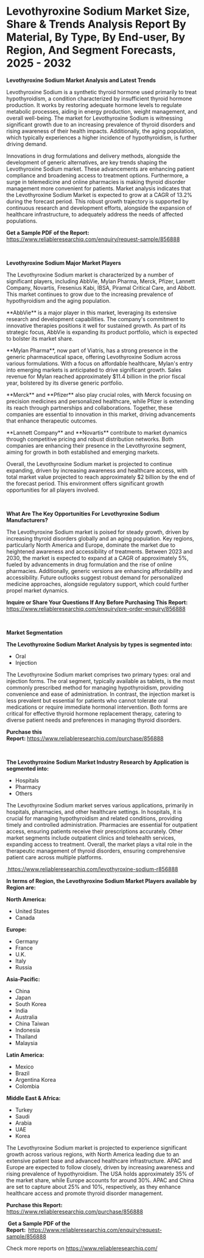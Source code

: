 <p><h1>Levothyroxine Sodium Market Size, Share & Trends Analysis Report By Material, By Type, By End-user, By Region, And Segment Forecasts, 2025 - 2032</h1></p><p><strong>Levothyroxine Sodium Market Analysis and Latest Trends</strong></p>
<p><p>Levothyroxine Sodium is a synthetic thyroid hormone used primarily to treat hypothyroidism, a condition characterized by insufficient thyroid hormone production. It works by restoring adequate hormone levels to regulate metabolic processes, aiding in energy production, weight management, and overall well-being. The market for Levothyroxine Sodium is witnessing significant growth due to an increasing prevalence of thyroid disorders and rising awareness of their health impacts. Additionally, the aging population, which typically experiences a higher incidence of hypothyroidism, is further driving demand.</p><p>Innovations in drug formulations and delivery methods, alongside the development of generic alternatives, are key trends shaping the Levothyroxine Sodium market. These advancements are enhancing patient compliance and broadening access to treatment options. Furthermore, a surge in telemedicine and online pharmacies is making thyroid disorder management more convenient for patients. Market analysis indicates that the Levothyroxine Sodium Market is expected to grow at a CAGR of 13.2% during the forecast period. This robust growth trajectory is supported by continuous research and development efforts, alongside the expansion of healthcare infrastructure, to adequately address the needs of affected populations.</p></p>
<p><strong>Get a Sample PDF of the Report:&nbsp;</strong> <a href="https://www.reliableresearchiq.com/enquiry/request-sample/856888?utm_campaign=3027&utm_medium=2&utm_source=Github&utm_content=ia&utm_term=08032025&utm_id=levothyroxine-sodium">https://www.reliableresearchiq.com/enquiry/request-sample/856888</a></p>
<p>&nbsp;</p>
<p><strong>Levothyroxine Sodium Major Market Players</strong></p>
<p><p>The Levothyroxine Sodium market is characterized by a number of significant players, including AbbVie, Mylan Pharma, Merck, Pfizer, Lannett Company, Novartis, Fresenius Kabi, IBSA, Piramal Critical Care, and Abbott. This market continues to grow due to the increasing prevalence of hypothyroidism and the aging population.</p><p>**AbbVie** is a major player in this market, leveraging its extensive research and development capabilities. The company's commitment to innovative therapies positions it well for sustained growth. As part of its strategic focus, AbbVie is expanding its product portfolio, which is expected to bolster its market share.</p><p>**Mylan Pharma**, now part of Viatris, has a strong presence in the generic pharmaceutical space, offering Levothyroxine Sodium across various formulations. With a focus on affordable healthcare, Mylan's entry into emerging markets is anticipated to drive significant growth. Sales revenue for Mylan reached approximately $11.4 billion in the prior fiscal year, bolstered by its diverse generic portfolio.</p><p>**Merck** and **Pfizer** also play crucial roles, with Merck focusing on precision medicines and personalized healthcare, while Pfizer is extending its reach through partnerships and collaborations. Together, these companies are essential to innovation in this market, driving advancements that enhance therapeutic outcomes.</p><p>**Lannett Company** and **Novartis** contribute to market dynamics through competitive pricing and robust distribution networks. Both companies are enhancing their presence in the Levothyroxine segment, aiming for growth in both established and emerging markets.</p><p>Overall, the Levothyroxine Sodium market is projected to continue expanding, driven by increasing awareness and healthcare access, with total market value projected to reach approximately $2 billion by the end of the forecast period. This environment offers significant growth opportunities for all players involved.</p></p>
<p>&nbsp;</p>
<p><strong>What Are The Key Opportunities For Levothyroxine Sodium Manufacturers?</strong></p>
<p><p>The Levothyroxine Sodium market is poised for steady growth, driven by increasing thyroid disorders globally and an aging population. Key regions, particularly North America and Europe, dominate the market due to heightened awareness and accessibility of treatments. Between 2023 and 2030, the market is expected to expand at a CAGR of approximately 5%, fueled by advancements in drug formulation and the rise of online pharmacies. Additionally, generic versions are enhancing affordability and accessibility. Future outlooks suggest robust demand for personalized medicine approaches, alongside regulatory support, which could further propel market dynamics.</p></p>
<p><strong>Inquire or Share Your Questions If Any Before Purchasing This Report:</strong> <a href="https://www.reliableresearchiq.com/enquiry/pre-order-enquiry/856888?utm_campaign=3027&utm_medium=2&utm_source=Github&utm_content=ia&utm_term=08032025&utm_id=levothyroxine-sodium">https://www.reliableresearchiq.com/enquiry/pre-order-enquiry/856888</a></p>
<p>&nbsp;</p>
<p><strong>Market Segmentation</strong></p>
<p><strong>The Levothyroxine Sodium Market Analysis by types is segmented into:</strong></p>
<p><ul><li>Oral</li><li>Injection</li></ul></p>
<p><p>The Levothyroxine Sodium market comprises two primary types: oral and injection forms. The oral segment, typically available as tablets, is the most commonly prescribed method for managing hypothyroidism, providing convenience and ease of administration. In contrast, the injection market is less prevalent but essential for patients who cannot tolerate oral medications or require immediate hormonal intervention. Both forms are critical for effective thyroid hormone replacement therapy, catering to diverse patient needs and preferences in managing thyroid disorders.</p></p>
<p><strong>Purchase this Report:&nbsp;</strong><a href="https://www.reliableresearchiq.com/purchase/856888?utm_campaign=3027&utm_medium=2&utm_source=Github&utm_content=ia&utm_term=08032025&utm_id=levothyroxine-sodium">https://www.reliableresearchiq.com/purchase/856888</a></p>
<p>&nbsp;</p>
<p><strong>The Levothyroxine Sodium Market Industry Research by Application is segmented into:</strong></p>
<p><ul><li>Hospitals</li><li>Pharmacy</li><li>Others</li></ul></p>
<p><p>The Levothyroxine Sodium market serves various applications, primarily in hospitals, pharmacies, and other healthcare settings. In hospitals, it is crucial for managing hypothyroidism and related conditions, providing timely and controlled administration. Pharmacies are essential for outpatient access, ensuring patients receive their prescriptions accurately. Other market segments include outpatient clinics and telehealth services, expanding access to treatment. Overall, the market plays a vital role in the therapeutic management of thyroid disorders, ensuring comprehensive patient care across multiple platforms.</p></p>
<p><a href="https://www.reliableresearchiq.com/levothyroxine-sodium-r856888?utm_campaign=3027&utm_medium=2&utm_source=Github&utm_content=ia&utm_term=08032025&utm_id=levothyroxine-sodium">&nbsp;https://www.reliableresearchiq.com/levothyroxine-sodium-r856888</a></p>
<p><strong>In terms of Region, the Levothyroxine Sodium Market Players available by Region are:</strong></p>
<p>
    <p> <strong> North America: </strong>
        <ul>
            <li>United States</li>
            <li>Canada</li>
        </ul>
        </p> 
    <p> <strong> Europe: </strong>
        <ul>
            <li>Germany</li>
            <li>France</li>
            <li>U.K.</li>
            <li>Italy</li>
            <li>Russia</li>
        </ul>
        </p> 
    <p> <strong> Asia-Pacific: </strong>
        <ul>
            <li>China</li>
            <li>Japan</li>
            <li>South Korea</li>
            <li>India</li>
            <li>Australia</li>
            <li>China Taiwan</li>
            <li>Indonesia</li>
            <li>Thailand</li>
            <li>Malaysia</li>
        </ul>
        </p> 
    <p> <strong> Latin America: </strong>
        <ul>
            <li>Mexico</li>
            <li>Brazil</li>
            <li>Argentina Korea</li>
            <li>Colombia</li>
        </ul>
        </p> 
    <p> <strong> Middle East & Africa: </strong>
        <ul>
            <li>Turkey</li>
            <li>Saudi</li>
            <li>Arabia</li>
            <li>UAE</li>
            <li>Korea</li>
        </ul>
    </p>
    </p>
<p><p>The Levothyroxine Sodium market is projected to experience significant growth across various regions, with North America leading due to an extensive patient base and advanced healthcare infrastructure. APAC and Europe are expected to follow closely, driven by increasing awareness and rising prevalence of hypothyroidism. The USA holds approximately 35% of the market share, while Europe accounts for around 30%. APAC and China are set to capture about 25% and 10%, respectively, as they enhance healthcare access and promote thyroid disorder management.</p></p>
<p><strong>Purchase this Report: </strong><a href="https://www.reliableresearchiq.com/purchase/856888?utm_campaign=3027&utm_medium=2&utm_source=Github&utm_content=ia&utm_term=08032025&utm_id=levothyroxine-sodium">https://www.reliableresearchiq.com/purchase/856888</a></p>
<p>&nbsp;<strong>Get a Sample PDF of the Report:&nbsp;&nbsp;</strong><a href="https://www.reliableresearchiq.com/enquiry/request-sample/856888?utm_campaign=3027&utm_medium=2&utm_source=Github&utm_content=ia&utm_term=08032025&utm_id=levothyroxine-sodium">https://www.reliableresearchiq.com/enquiry/request-sample/856888</a></p>
<p><strong></strong></p>
<p>Check more reports on <a href="https://www.reliableresearchiq.com/?utm_campaign=3027&utm_medium=2&utm_source=Github&utm_content=ia&utm_term=08032025&utm_id=levothyroxine-sodium">https://www.reliableresearchiq.com/</a></p>